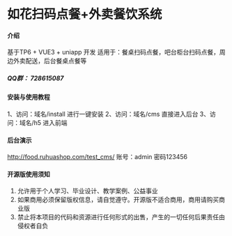 # 如花扫码点餐+外卖餐饮系统

#### 介绍
基于TP6 + VUE3 + uniapp 开发
适用于：餐桌扫码点餐，吧台柜台扫码点餐，周边外卖配送，后台餐桌点餐等

##### QQ群： 728615087

#### 安装与使用教程
1、访问：域名/install 进行一键安装
2、访问：域名/cms 直接进入后台
3、访问：域名/h5 进入前端


#### 后台演示
http://food.ruhuashop.com/test_cms/	账号：admin	密码123456


#### 开源版使用须知
1.  允许用于个人学习、毕业设计、教学案例、公益事业
2.  如果商用必须保留版权信息，请自觉遵守。开源版不适合商用，商用请购买商业版
3.  禁止将本项目的代码和资源进行任何形式的出售，产生的一切任何后果责任由侵权者自负










